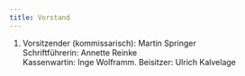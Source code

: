 ```yaml
---
title: Vorstand
---
```



1. Vorsitzender (kommissarisch): Martin Springer   
Schriftführerin: Annette Reinke  
Kassenwartin: Inge Wolframm. 
Beisitzer: Ulrich Kalvelage